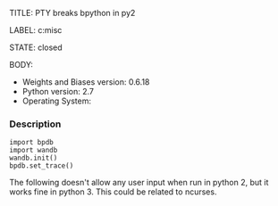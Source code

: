 TITLE:
PTY breaks bpython in py2

LABEL:
c:misc

STATE:
closed

BODY:
* Weights and Biases version: 0.6.18
* Python version: 2.7
* Operating System:

### Description

```
import bpdb
import wandb
wandb.init()
bpdb.set_trace()
```

The following doesn't allow any user input when run in python 2, but it works fine in python 3.  This could be related to ncurses.


